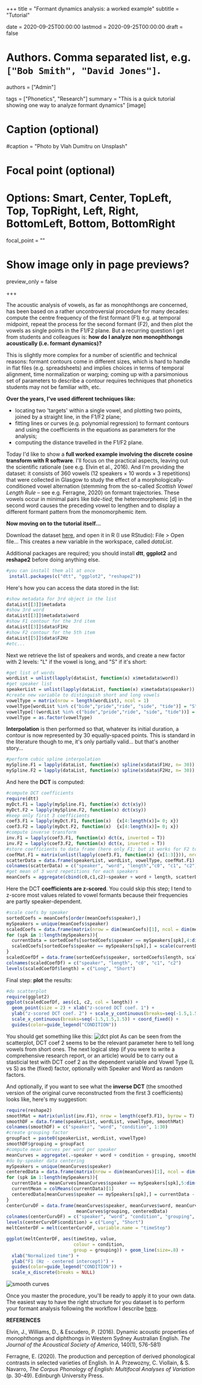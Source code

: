 +++
title = "Formant dynamics analysis: a worked example"
subtitle = "Tutorial"

date = 2020-09-25T00:00:00
lastmod = 2020-09-25T00:00:00
draft = false

# Authors. Comma separated list, e.g. `["Bob Smith", "David Jones"]`.
authors = ["Admin"]

tags = ["Phonetics", "Research"]
summary = "This is a quick tutorial showing one way to analyze formant dynamics"
[image]
  # Caption (optional)
  #caption = "Photo by Vlah Dumitru on Unsplash"

  # Focal point (optional)
  # Options: Smart, Center, TopLeft, Top, TopRight, Left, Right, BottomLeft, Bottom, BottomRight
  focal_point = ""

  # Show image only in page previews?
  preview_only = false

+++

The acoustic analysis of vowels, as far as monophthongs are concerned, has been based on a rather uncontroversial procedure for many decades: compute the centre frequency of the first formant (F1) e.g. at temporal midpoint, repeat the process for the second formant (F2), and then plot the vowels as single points in the F1/F2 plane. But a recurring question I get from students and colleagues is: **how do I analyze non monophthongs acoustically (i.e. formant dynamics)?**

This is slightly more complex for a number of scientific and technical reasons: formant contours come in different sizes, which is hard to handle in flat files (e.g. spreadsheets) and implies choices in terms of temporal alignment, time normalization or warping; coming up with a parsimonious set of parameters to describe a contour requires techniques that phonetics students may not be familiar with, etc. 

**Over the years, I've used different techniques like:**

- locating two 'targets' within a single vowel, and plotting two points, joined by a straight line, in the F1/F2 plane;
- fitting lines or curves (e.g. polynomial regression) to formant contours and using the coefficients in the equations as parameters for the analysis;
- computing the distance travelled in the F1/F2 plane. 

Today I'd like to show a **full worked example involving the discrete cosine transform with R software**. I'll focus on the practical aspects, leaving out the scientific rationale (see e.g. Elvin et al., 2016). And I'm providing the dataset: it consists of 360 vowels (12 speakers × 10 words × 3 repetitions) that were collected in Glasgow to study the effect of a morphologically-conditioned vowel alternation (stemming from the so-called *Scottish Vowel Length Rule* – see e.g. Ferragne, 2020) on formant trajectories. These vowels occur in minimal pairs like *tide-tied*; the heteromorphemic [d] in the second word causes the preceding vowel to lengthen and to display a different formant pattern from the monomorphemic item.

**Now moving on to the tutorial itself...**

Download the dataset [here](https://github.com/emmanuelferragne/dynamicFormantDataset), and open it in R (I use RStudio): File > Open file...
This creates a new variable in the workspace, called *dataList*.

Additional packages are required; you should install **dtt**, **ggplot2** and **reshape2** before doing anything else.
```R
#you can install them all at once
 install.packages(c("dtt", "ggplot2", "reshape2"))
```
Here's how you can access the data stored in the list:
```R
#show metadata for 3rd object in the list
dataList[[3]]$metadata
#show 3rd word
dataList[[3]]$metadata$word
#show F1 contour for the 3rd item
dataList[[3]]$data$F1Hz
#show F2 contour for the 5th item
dataList[[5]]$data$F2Hz
#etc...
```
Next we retrieve the list of speakers and words, and create a new factor with 2 levels: "L" if the vowel is long, and "S" if it's short: 
```R
#get list of words
wordList = unlist(lapply(dataList, function(x) x$metadata$word))
#get speaker list
speakerList = unlist(lapply(dataList, function(x) x$metadata$speaker))
#create new variable to distinguish short and long vowels
vowelType = matrix(nrow = length(wordList), ncol = 1)
vowelType[wordList %in% c("bide","pride","ride", "side", "tide")] = "S"
vowelType[!(wordList %in% c("bide","pride","ride", "side", "tide"))] = "L"
vowelType = as.factor(vowelType)
```
**Interpolation** is then performed so that, whatever its initial duration, a contour is now represented by 30 equally-spaced points. This is standard in the literature though to me, it's only partially valid... but that's another story...
```R
#perform cubic spline interpolation
mySpline.F1 = lapply(dataList, function(x) spline(x$data$F1Hz, n= 30))
mySpline.F2 = lapply(dataList, function(x) spline(x$data$F2Hz, n= 30))
```
And here the **DCT** is computed:
```R
#compute DCT coefficients
require(dtt)
myDct.F1 = lapply(mySpline.F1, function(x) dct(x$y))
myDct.F2 = lapply(mySpline.F2, function(x) dct(x$y))
#keep only first 3 coefficients
coef3.F1 = lapply(myDct.F1, function(x)  {x[4:length(x)]= 0; x})
coef3.F2 = lapply(myDct.F2, function(x)  {x[4:length(x)]= 0; x})
#compute inverse transform
inv.F1 = lapply(coef3.F1, function(x) dct(x, inverted = T))
inv.F2 = lapply(coef3.F2, function(x) dct(x, inverted = T))
#store coefficients to data frame (here only F1; but it works for F2 too)
coefMat.F1 = matrix(unlist(lapply(coef3.F1, function(x) {x[1:3]})), nrow = length(coef3.F1), byrow = T)
scatterData = data.frame(speakerList, wordList, vowelType, coefMat.F1)
colnames(scatterData) = c("speaker", "word", "length","c0", "c1", "c2")
#get mean of 3 word repetitions for each speakers
meanCoefs = aggregate(cbind(c0,c1,c2)~speaker + word + length, scatterData, mean)
```
Here the DCT **coefficients are z-scored**. You could skip this step; I tend to z-score most values related to vowel formants because their frequencies are partly speaker-dependent.  
```R
#scale coefs by speaker
sortedCoefs = meanCoefs[order(meanCoefs$speaker),]
mySpeakers = unique(meanCoefs$speaker)
scaledCoefs = data.frame(matrix(nrow = dim(meanCoefs)[1], ncol = dim(meanCoefs)[2]-3))
for (spk in 1:length(mySpeakers)){
  currentData = sortedCoefs[sortedCoefs$speaker == mySpeakers[spk],4:dim(meanCoefs)[2]]
  scaledCoefs[sortedCoefs$speaker == mySpeakers[spk],] = scale(currentData)
}
scaledCoefDf = data.frame(sortedCoefs$speaker, sortedCoefs$length, scaledCoefs)
colnames(scaledCoefDf) = c("speaker", "length", "c0", "c1", "c2")
levels(scaledCoefDf$length) = c("Long", "Short")
```
Final step: **plot** the results:
```R
#do scatterplot
require(ggplot2)
ggplot(scaledCoefDf, aes(c1, c2, col = length)) +
  geom_point(size = 2) + xlab("z-scored DCT coef. 1") +
  ylab("z-scored DCT coef. 2") + scale_y_continuous(breaks=seq(-1.5,1.5,1.5)) +
  scale_x_continuous(breaks=seq(-1.5,1.5,1.5)) + coord_fixed() +
  guides(color=guide_legend("CONDITION"))
```
You should get something like this:
![dct plot](dctPlot.png)
As can be seen from the scatterplot, DCT coef 2 seems to be the relevant parameter here to tell long vowels from short ones. The next logical step (if you were to write a comprehensive research report, or an article) would be to carry out a stasticial test with DCT coef 2 as the dependent variable and Vowel Type (L vs S) as the (fixed) factor, optionally with Speaker and Word as random factors. 

And optionally, if you want to see what the **inverse DCT** (the smoothed version of the original curve reconstructed from the first 3 coefficients) looks like, here's my suggestion:
```R
require(reshape2)
smoothMat = matrix(unlist(inv.F1), nrow = length(coef3.F1), byrow = T)
smoothDF = data.frame(speakerList, wordList, vowelType, smoothMat)
colnames(smoothDF) = c("speaker", "word", "condition", 1:30)
#create grouping factor
groupFact = paste0(speakerList, wordList, vowelType)
smoothDF$grouping = groupFact
#compute mean curves per word per speaker
meanCurves = aggregate(.~speaker + word + condition + grouping, smoothDF, mean)
#do by-speaker data centering
mySpeakers = unique(meanCurves$speaker)
centeredData = data.frame(matrix(nrow = dim(meanCurves)[1], ncol = dim(meanCurves)[2]-4))
for (spk in 1:length(mySpeakers)){
  currentData = meanCurves[meanCurves$speaker == mySpeakers[spk],5:dim(meanCurves)[2]]
  currentMean = colMeans(currentData)[1]
  centeredData[meanCurves$speaker == mySpeakers[spk],] = currentData - currentMean
}
centerCurvDF = data.frame(meanCurves$speaker, meanCurves$word, meanCurves$condition, 
                          meanCurves$grouping, centeredData)
colnames(centerCurvDF) = c("speaker", "word", "condition", "grouping", 1:30)
levels(centerCurvDF$condition) = c("Long", "Short")
meltCenterDF = melt(centerCurvDF, variable.name = "timeStep")

ggplot(meltCenterDF, aes(timeStep, value, 
                         colour = condition, 
                         group = grouping)) + geom_line(size=.8) +
  xlab("Normalized time") +
  ylab("F1 (Hz - centered intercept)") +
  guides(color=guide_legend("CONDITION")) +
  scale_x_discrete(breaks = NULL)
```
![smooth curves](smoothCurves.png)

Once you master the procedure, you'll be ready to apply it to your own data. The easiest way to have the right structure for you dataset is to perform your formant analysis following the workflow I describe [here](https://github.com/emmanuelferragne/CminR-Praatik). 


**REFERENCES**

Elvin, J., Williams, D., & Escudero, P. (2016). Dynamic acoustic properties of monophthongs and diphthongs in Western Sydney Australian English. *The Journal of the Acoustical Society of America*, 140(1), 576-581) 

Ferragne, E. (2020). The production and perception of derived phonological contrasts in selected varieties of English. In A. Przewozny, C. Viollain, & S. Navarro, *The Corpus Phonology of English: Multifocal Analyses of Variation* (p. 30-49). Edinburgh University Press.










